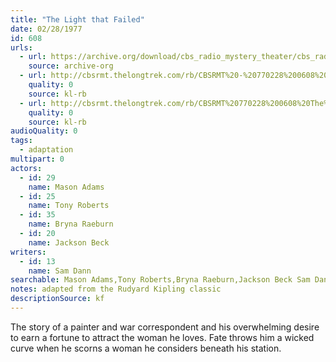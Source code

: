 ```yaml
---
title: "The Light that Failed"
date: 02/28/1977
id: 608
urls: 
  - url: https://archive.org/download/cbs_radio_mystery_theater/cbs_radio_mystery_theater-0601-0650.zip/cbs_radio_mystery_theater-0601-0650%2Fcbsrmt_0608_the_light_that_failed.mp3
    source: archive-org
  - url: http://cbsrmt.thelongtrek.com/rb/CBSRMT%20-%20770228%200608%20The%20Light%20That%20Failed_WLNH-FM_rb.mp3
    quality: 0
    source: kl-rb
  - url: http://cbsrmt.thelongtrek.com/rb/CBSRMT%20770228%200608%20The%20Light%20That%20Failed_wbbm_rb.mp3
    quality: 0
    source: kl-rb
audioQuality: 0
tags: 
  - adaptation
multipart: 0
actors:  
  - id: 29
    name: Mason Adams  
  - id: 25
    name: Tony Roberts  
  - id: 35
    name: Bryna Raeburn  
  - id: 20
    name: Jackson Beck
writers:  
  - id: 13
    name: Sam Dann
searchable: Mason Adams,Tony Roberts,Bryna Raeburn,Jackson Beck Sam Dann
notes: adapted from the Rudyard Kipling classic
descriptionSource: kf
---
```

The story of a painter and war correspondent and his overwhelming desire to earn a fortune to attract the woman he loves. Fate throws him a wicked curve when he scorns a woman he considers beneath his station.